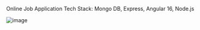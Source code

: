 Online Job Application
Tech Stack: Mongo DB, Express, Angular 16, Node.js 

![image](https://github.com/sumannaskar321/Online-Job-Application/assets/60702234/1e4cfe15-77d4-4ab4-a226-fc669db7ea22)

